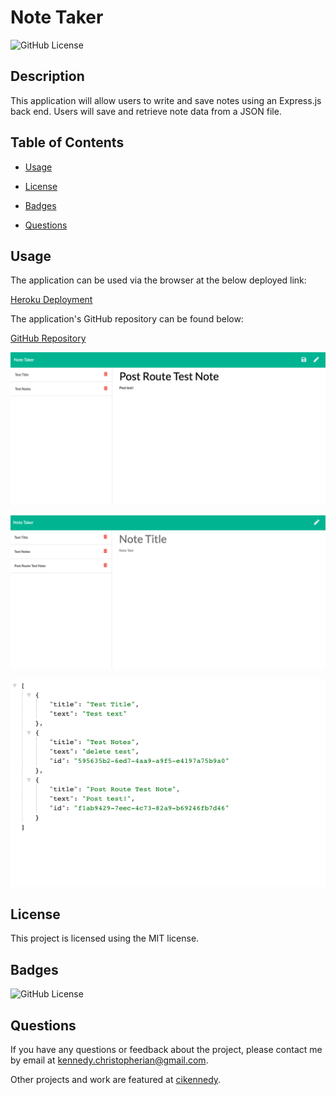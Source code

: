 # Note Taker
  ![GitHub License](https://img.shields.io/badge/license-MIT-yellow.svg)

  ## Description

  This application will allow users to write and save notes using an Express.js back end. Users will save and retrieve note data from a JSON file.

  ## Table of Contents

  * [Usage](#usage)
  
  * [License](#license)

  * [Badges](#badges)

  * [Questions](#questions)

  ## Usage

  The application can be used via the browser at the below deployed link: 

  [Heroku Deployment](https://voyage-mandarine-35766.herokuapp.com/)

  The application's GitHub repository can be found below:

  [GitHub Repository](https://github.com/cikennedy/note-taker)

  ![Test Post](./assets/post.png)

  ![Successful Test Post](./assets/post-success.png)

  ![Successful Test Post - API Route](./assets/api-notes-success.png)

  ## License

  This project is licensed using the MIT license.

  ## Badges

  ![GitHub License](https://img.shields.io/badge/license-MIT-yellow.svg)

  ## Questions

  If you have any questions or feedback about the project, please contact me by email at [kennedy.christopherian@gmail.com](mailto:kennedy.christopherian@gmail.com). 

  Other projects and work are featured at [cikennedy](https://github.com/cikennedy).

